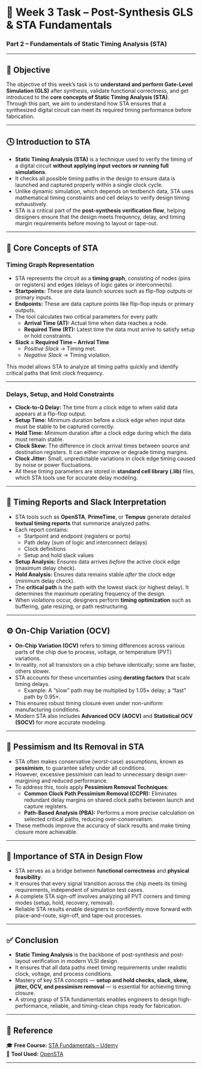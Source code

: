 # 🧩 Week 3 Task – Post-Synthesis GLS & STA Fundamentals  
### **Part 2 – Fundamentals of Static Timing Analysis (STA)**  

---

## 📘 Objective  
The objective of this week’s task is to **understand and perform Gate-Level Simulation (GLS)** after synthesis, validate functional correctness, and get introduced to the **core concepts of Static Timing Analysis (STA)**.  
Through this part, we aim to understand how STA ensures that a synthesized digital circuit can meet its required timing performance before fabrication.  

---

## 🕓 Introduction to STA  
- **Static Timing Analysis (STA)** is a technique used to verify the timing of a digital circuit **without applying input vectors or running full simulations**.  
- It checks all possible timing paths in the design to ensure data is launched and captured properly within a single clock cycle.  
- Unlike dynamic simulation, which depends on testbench data, STA uses mathematical timing constraints and cell delays to verify design timing exhaustively.  
- STA is a critical part of the **post-synthesis verification flow**, helping designers ensure that the design meets frequency, delay, and timing margin requirements before moving to layout or tape-out.  

---

## 🧠 Core Concepts of STA  

### **Timing Graph Representation**  
- STA represents the circuit as a **timing graph**, consisting of nodes (pins or registers) and edges (delays of logic gates or interconnects).  
- **Startpoints:** These are data launch sources such as flip-flop outputs or primary inputs.  
- **Endpoints:** These are data capture points like flip-flop inputs or primary outputs.  
- The tool calculates two critical parameters for every path:  
  - **Arrival Time (AT):** Actual time when data reaches a node.  
  - **Required Time (RT):** Latest time the data must arrive to satisfy setup or hold constraints.  
- **Slack = Required Time – Arrival Time**  
  - *Positive Slack* → Timing met.  
  - *Negative Slack* → Timing violation.  

This model allows STA to analyze all timing paths quickly and identify critical paths that limit clock frequency.  

---

### **Delays, Setup, and Hold Constraints**  
- **Clock-to-Q Delay:** The time from a clock edge to when valid data appears at a flip-flop output.  
- **Setup Time:** Minimum duration before a clock edge when input data must be stable to be captured correctly.  
- **Hold Time:** Minimum duration after a clock edge during which the data must remain stable.  
- **Clock Skew:** The difference in clock arrival times between source and destination registers. It can either improve or degrade timing margins.  
- **Clock Jitter:** Small, unpredictable variations in clock edge timing caused by noise or power fluctuations.  
- All these timing parameters are stored in **standard cell library (.lib)** files, which STA tools use for accurate delay modeling.  

---

## 🧾 Timing Reports and Slack Interpretation  
- STA tools such as **OpenSTA**, **PrimeTime**, or **Tempus** generate detailed **textual timing reports** that summarize analyzed paths.  
- Each report contains:  
  - Startpoint and endpoint (registers or ports)  
  - Path delay (sum of logic and interconnect delays)  
  - Clock definitions  
  - Setup and hold slack values  
- **Setup Analysis:** Ensures data arrives *before* the active clock edge (maximum delay check).  
- **Hold Analysis:** Ensures data remains stable *after* the clock edge (minimum delay check).  
- The **critical path** is the path with the lowest slack (or highest delay). It determines the maximum operating frequency of the design.  
- When violations occur, designers perform **timing optimization** such as buffering, gate resizing, or path restructuring.  

---

## ⚙️ On-Chip Variation (OCV)  
- **On-Chip Variation (OCV)** refers to timing differences across various parts of the chip due to process, voltage, or temperature (PVT) variations.  
- In reality, not all transistors on a chip behave identically; some are faster, others slower.  
- STA accounts for these uncertainties using **derating factors** that scale timing delays.  
  - Example: A “slow” path may be multiplied by 1.05× delay; a “fast” path by 0.95×.  
- This ensures robust timing closure even under non-uniform manufacturing conditions.  
- Modern STA also includes **Advanced OCV (AOCV)** and **Statistical OCV (SOCV)** for more accurate modeling.  

---

## 🧩 Pessimism and Its Removal in STA  
- STA often makes conservative (worst-case) assumptions, known as **pessimism**, to guarantee safety under all conditions.  
- However, excessive pessimism can lead to unnecessary design over-margining and reduced performance.  
- To address this, tools apply **Pessimism Removal Techniques**:  
  - **Common Clock Path Pessimism Removal (CCPR):** Eliminates redundant delay margins on shared clock paths between launch and capture registers.  
  - **Path-Based Analysis (PBA):** Performs a more precise calculation on selected critical paths, reducing over-conservatism.  
- These methods improve the accuracy of slack results and make timing closure more achievable.  

---

## 🧮 Importance of STA in Design Flow  
- STA serves as a bridge between **functional correctness** and **physical feasibility**.  
- It ensures that every signal transition across the chip meets its timing requirements, independent of simulation test cases.  
- A complete STA sign-off involves analyzing all PVT corners and timing modes (setup, hold, recovery, removal).  
- Reliable STA results enable designers to confidently move forward with place-and-route, sign-off, and tape-out processes.  

---

## ✅ Conclusion  
- **Static Timing Analysis** is the backbone of post-synthesis and post-layout verification in modern VLSI design.  
- It ensures that all data paths meet timing requirements under realistic clock, voltage, and process conditions.  
- Mastery of key STA concepts — **setup and hold checks, slack, skew, jitter, OCV, and pessimism removal** — is essential for achieving timing closure.  
- A strong grasp of STA fundamentals enables engineers to design high-performance, reliable, and timing-clean chips ready for fabrication.  

---

## 🔗 Reference  
🎓 **Free Course:** [STA Fundamentals – Udemy](https://www.udemy.com/course/vlsi-academy-sta-checks/?couponCode=F960AEDD365E0CD12546)  
📘 **Tool Used:** [OpenSTA](https://github.com/The-OpenROAD-Project/OpenSTA)  

---

